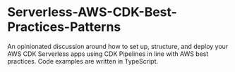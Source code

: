# Serverless-AWS-CDK-Best-Practices-Patterns
An opinionated discussion around how to set up, structure, and deploy your AWS CDK Serverless apps using CDK Pipelines in line with AWS best practices. Code examples are written in TypeScript.
